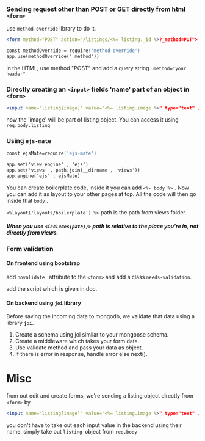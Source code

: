 ### Sending request other than POST or GET directly from html `<form>`

use `method-override` library to do it.

```apache
<form method="POST" action="/listings/<%= listing._id %>?_method=PUT">
```

```apache
const methodOverride = require('method-override')
app.use(methodOverride("_method"))
```

in the HTML, use method "POST" and add a query string  `_method="your header"`

### Directly creating an `<input>` fields 'name' part of an object in `<form>`

```apache
<input name="listing[image]" value="<%= listing.image %>" type="text" />
```

now the 'image' will be part of listing object. You can access it using `req.body.listing `

### Using `ejs-mate`

```apache
const ejsMate=require('ejs-mate')
```

```apache
app.set('view engine' , 'ejs')
app.set('views' , path.join(__dirname , 'views'))
app.engine('ejs' , ejsMate)
```

You can create boilerplate code, inside it you can add `<%- body %>` . Now you can add it as layout to your other pages at top. All the code will then go inside that `body` .

`<%layout('layouts/boilerplate') %>` path is the path from views folder.

##### When you use `<includes(path))>` path is relative to the place you're in, not directly from views.

### Form validation

#### On frontend using bootstrap

add `novalidate ` attribute to the `<form>` and add a class `needs-validation`.

add the script which is given in doc.

#### On backend using `joi` library

Before saving the incoming data to mongodb, we validate that data using a library **`joi`.**

1. Create a schema using joi similar to your mongoose schema.
2. Create a middleware which takes your form data.
3. Use validate method and pass your data as object.
4. If there is error in response, handle error else next().

# Misc

from out edit and create forms, we're sending a listing object directly from `<form>` by

```apache
<input name="listing[image]" value="<%= listing.image %>" type="text" />
```

you don't have to take out each input value in the backend using their name. simply take out `listing `object from `req.body`
